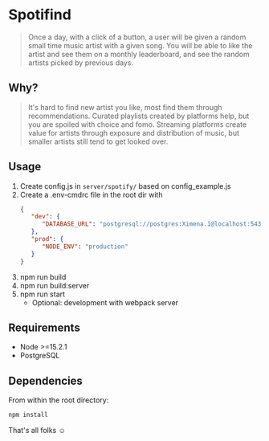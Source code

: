 # Spotifind

> Once a day, with a click of a button, a user will be given a random small time music artist with a given song. You will be able to like the artist and see them on a monthly leaderboard, and see the random artists picked by previous days.

## Why?

> It's hard to find new artist you like, most find them through recommendations. Curated playlists created by platforms help, but you are spoiled with choice and fomo. Streaming platforms create value for artists through exposure and distribution of music, but smaller artists still tend to get looked over.

## Usage

1. Create config.js in `server/spotify/` based on config_example.js
2. Create a .env-cmdrc file in the root dir with
   ``` json
   {
      "dev": {
         "DATABASE_URL": "postgresql://postgres:Ximena.1@localhost:5432/spotifind"
      },
      "prod": {
         "NODE_ENV": "production"
      }
   }
3. npm run build
4. npm run build:server
5. npm run start
   * Optional: development with webpack server

## Requirements

* Node >=15.2.1
* PostgreSQL

## Dependencies

From within the root directory:

```sh
npm install
```
That's all folks :relaxed:
